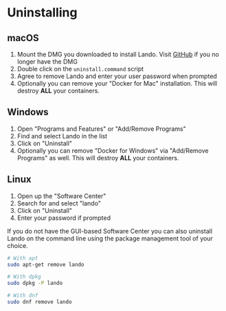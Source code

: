 Uninstalling
============

macOS
-----

1.  Mount the DMG you downloaded to install Lando. Visit [GitHub](https://github.com/lando/lando/releases) if you no longer have the DMG
2.  Double click on the `uninstall.command` script
3.  Agree to remove Lando and enter your user password when prompted
4.  Optionally you can remove your "Docker for Mac" installation. This will destroy **ALL** your containers.

Windows
-------

1.  Open "Programs and Features" or "Add/Remove Programs"
2.  Find and select Lando in the list
3.  Click on "Uninstall"
4.  Optionally you can remove "Docker for Windows" via "Add/Remove Programs" as well. This will destroy **ALL** your containers.

Linux
-----

1.  Open up the "Software Center"
2.  Search for and select "lando"
3.  Click on "Uninstall"
4.  Enter your password if prompted

If you do not have the GUI-based Software Center you can also uninstall Lando on the command line using the package management tool of your choice.

```bash
# With apt
sudo apt-get remove lando

# With dpkg
sudo dpkg -P lando

# With dnf
sudo dnf remove lando
```

